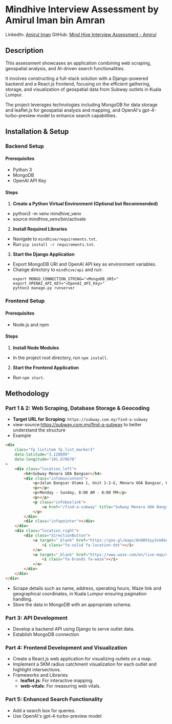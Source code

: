 # Mindhive Interview Assessment by Amirul Iman bin Amran

LinkedIn: [Amirul Iman](https://www.linkedin.com/in/amirul-iman-a-905061179/)
GitHub: [Mind Hive Interview Assessment - Amirul](https://github.com/imanamran/mind-hive-interview-assessment-amirul/tree/main)

## Description
This assessment showcases an application combining web scraping, geospatial analysis, and AI-driven search functionalities.

It involves constructing a full-stack solution with a Django-powered backend and a React.js frontend, focusing on the efficient gathering, storage, and visualization of geospatial data from Subway outlets in Kuala Lumpur.

The project leverages technologies including MongoDB for data storage and leaflet.js for geospatial analysis and mapping, and OpenAI's gpt-4-turbo-preview model to enhance search capabilities.

## Installation & Setup

### Backend Setup

#### Prerequisites
- Python 3
- MongoDB
- OpenAI API Key

#### Steps
1. **Create a Python Virtual Environment (Optional but Recommended)**
- python3 -m venv mindhive_venv
- source mindhive_venv/bin/activate

2. **Install Required Libraries**
- Navigate to `mindhive/requirements.txt`.
- Run `pip install -r requirements.txt`.

3. **Start the Django Application**
- Export MongoDB URI and OpenAI API key as environment variables.
- Change directory to `mindhive/api` and run:
  ```
  export MONGO_CONNECTION_STRING="<MongoDB_URI>"
  export OPENAI_API_KEY="<OpenAI_API_Key>"
  python3 manage.py runserver
  ```

### Frontend Setup

#### Prerequisites
- Node.js and npm

#### Steps
1. **Install Node Modules**
- In the project root directory, run `npm install`.

2. **Start the Frontend Application**
- Run `npm start`.

## Methodology

### Part 1 & 2: Web Scraping, Database Storage & Geocoding
- **Target URL for Scraping**: `https://subway.com.my/find-a-subway`
- view-source:https://subway.com.my/find-a-subway to better understand the structure
- Example
```html
<div
    class="fp_listitem fp_list_marker2"
    data-latitude="3.128099"
    data-longitude="101.678678"
>
    <div class="location_left">
        <h4>Subway Menara UOA Bangsar</h4>
        <div class="infoboxcontent">
            <p>Jalan Bangsar Utama 1, Unit 1-2-G, Menara UOA Bangsar, Kuala Lumpur, 59000</p>
            <p></p>
            <p>Monday - Sunday, 8:00 AM - 8:00 PM</p>
            <p></p>
            <p class="infoboxlink">    
                <a href="/find-a-subway" title="Subway Menara UOA Bangsar">Find out more...</a>
            </p>                
        </div>        
        <div class="infopointer"></div>
    </div>
    <div class="location_right">    
        <div class="directionButton">
            <a target="_blank" href="https://goo.gl/maps/8n6W5Syy3vUAGeQV8">
                <i class="fa-solid fa-location-dot"></i>
            </a>
            <a target="_blank" href="https://www.waze.com/en/live-map/directions/my/federal-territory-of-kuala-lumpur/kuala-lumpur/subway-@-menara-uoa-bangsar?place=ChIJPWFRH5RJzDERvHvlO1uTQpY">
                <i class="fa-brands fa-waze"></i>
            </a>
        </div>
    </div>
</div>
```


- Scrape details such as name, address, operating hours, Waze link and geographical coordinates, in Kuala Lumpur ensuring pagination handling.
- Store the data in MongoDB with an appropriate schema.

### Part 3: API Development
- Develop a backend API using Django to serve outlet data.
- Establish MongoDB connection

### Part 4: Frontend Development and Visualization
- Create a React.js web application for visualizing outlets on a map.
- Implement a 5KM radius catchment visualization for each outlet and highlight intersections.
- Frameworks and Libraries
    - **leaflet.js**: For interactive mapping.
    - **web-vitals**: For measuring web vitals.

### Part 5: Enhanced Search Functionality
- Add a search box for queries.
- Use OpenAI's gpt-4-turbo-preview model